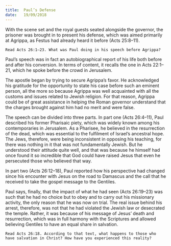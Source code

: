 ```yaml
---
title:  Paul’s Defense
date:   19/09/2018
---
```


With the scene set and the royal guests seated alongside the governor, the prisoner was brought in to present his defense, which was aimed primarily at Agrippa, as Festus had already heard it before (Acts 25:8–11).

`Read Acts 26:1–23. What was Paul doing in his speech before Agrippa?`

Paul’s speech was in fact an autobiographical report of his life both before and after his conversion. In terms of content, it recalls the one in Acts 22:1–21, which he spoke before the crowd in Jerusalem.

The apostle began by trying to secure Agrippa’s favor. He acknowledged his gratitude for the opportunity to state his case before such an eminent person, all the more so because Agrippa was well acquainted with all the customs and issues related to Jewish religion. For that reason, Agrippa could be of great assistance in helping the Roman governor understand that the charges brought against him had no merit and were false.

The speech can be divided into three parts. In part one (Acts 26:4–11), Paul described his former Pharisaic piety, which was widely known among his contemporaries in Jerusalem. As a Pharisee, he believed in the resurrection of the dead, which was essential to the fulfilment of Israel’s ancestral hope. The Jews, therefore, were being inconsistent in opposing his teaching, for there was nothing in it that was not fundamentally Jewish. But he understood their attitude quite well, and that was because he himself had once found it so incredible that God could have raised Jesus that even he persecuted those who believed that way.

In part two (Acts 26:12–18), Paul reported how his perspective had changed since his encounter with Jesus on the road to Damascus and the call that he received to take the gospel message to the Gentiles.

Paul says, finally, that the impact of what he had seen (Acts 26:19–23) was such that he had no choice but to obey and to carry out his missionary activity, the only reason that he was now on trial. The real issue behind his arrest, therefore, was not that he had violated the Jewish law or desecrated the temple. Rather, it was because of his message of Jesus’ death and resurrection, which was in full harmony with the Scriptures and allowed believing Gentiles to have an equal share in salvation.

`Read Acts 26:18. According to that text, what happens to those who have salvation in Christ? How have you experienced this reality?`